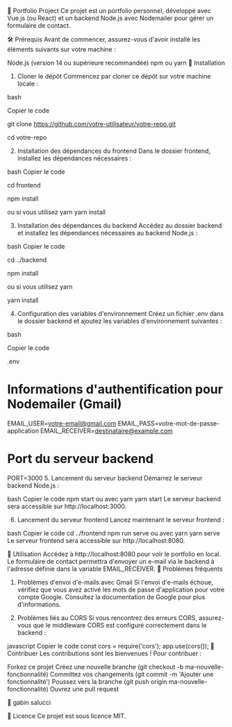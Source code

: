 📂 Portfolio Project
Ce projet est un portfolio personnel, développé avec Vue.js (ou React) et un backend Node.js avec Nodemailer pour gérer un formulaire de contact.

🛠️ Prérequis
Avant de commencer, assurez-vous d'avoir installé les éléments suivants sur votre machine :

Node.js (version 14 ou supérieure recommandée)
npm ou yarn
🚀 Installation

1. Cloner le dépôt
Commencez par cloner ce dépôt sur votre machine locale :

bash

Copier le code

git clone https://github.com/votre-utilisateur/votre-repo.git

cd votre-repo

2. Installation des dépendances du frontend
Dans le dossier frontend, installez les dépendances nécessaires :

bash
Copier le code

cd frontend

npm install

ou si vous utilisez yarn
yarn install

3. Installation des dépendances du backend
Accédez au dossier backend et installez les dépendances nécessaires au backend Node.js :

bash
Copier le code

cd ../backend

npm install

ou si vous utilisez yarn

yarn install

4. Configuration des variables d'environnement
Créez un fichier .env dans le dossier backend et ajoutez les variables d'environnement suivantes :

bash

Copier le code

 .env

# Informations d'authentification pour Nodemailer (Gmail)
EMAIL_USER=votre-email@gmail.com
EMAIL_PASS=votre-mot-de-passe-application
EMAIL_RECEIVER=destinataire@example.com

# Port du serveur backend
PORT=3000
5. Lancement du serveur backend
Démarrez le serveur backend Node.js :

bash
Copier le code
npm start
ou avec yarn
yarn start
Le serveur backend sera accessible sur http://localhost:3000.

6. Lancement du serveur frontend
Lancez maintenant le serveur frontend :

bash
Copier le code
cd ../frontend
npm run serve
ou avec yarn
yarn serve
Le serveur frontend sera accessible sur http://localhost:8080.

📩 Utilisation
Accédez à http://localhost:8080 pour voir le portfolio en local.
Le formulaire de contact permettra d'envoyer un e-mail via le backend à l'adresse définie dans la variable EMAIL_RECEIVER.
🛑 Problèmes fréquents
1. Problèmes d'envoi d'e-mails avec Gmail
Si l'envoi d'e-mails échoue, vérifiez que vous avez activé les mots de passe d'application pour votre compte Google. Consultez la documentation de Google pour plus d'informations.

2. Problèmes liés au CORS
Si vous rencontrez des erreurs CORS, assurez-vous que le middleware CORS est configuré correctement dans le backend :

javascript
Copier le code
const cors = require('cors');
app.use(cors());
🤝 Contribuer
Les contributions sont les bienvenues ! Pour contribuer :

Forkez ce projet
Créez une nouvelle branche (git checkout -b ma-nouvelle-fonctionnalité)
Committez vos changements (git commit -m 'Ajouter une fonctionnalité')
Poussez vers la branche (git push origin ma-nouvelle-fonctionnalité)
Ouvrez une pull request

📝 gabin salucci

📜 Licence
Ce projet est sous licence MIT.

